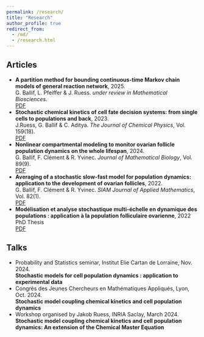 ```yaml
---
permalink: /research/
title: "Research"
author_profile: true
redirect_from: 
  - /md/
  - /research.html
---
```


## Articles

* **A partition method for bounding continuous-time Markov chain models of general reaction network**, 2025.\
  G. Ballif, L. Pfeiffer & J. Ruess. _under review in Mathematical Biosciences_.\
  [PDF](https://arxiv.org/abs/2505.18735)
* **Stochastic chemical kinetics of cell fate decision systems: from single cells to populations and back**, 2023.\
  J.Ruess, G. Ballif & C. Aditya. _The Journal of Chemical Physics_, Vol. 159(18).\
  [PDF](https://inria.hal.science/hal-04275681v1)
* **Nonlinear compartmental modeling to monitor ovarian follicle population dynamics on the whole lifespan**, 2024.\
  G. Ballif, F. Clément & R. Yvinec. _Journal of Mathematical Biology_, Vol. 89(9).\
  [PDF](https://hal.science/hal-03739205v1)
* **Averaging of a stochastic slow-fast model for population dynamics: application to the development of ovarian follicles**, 2022.\
  G. Ballif, F. Clément & R. Yvinec. _SIAM Journal of Applied Mathematics_, Vol. 82(1).\
  [PDF](https://hal.science/hal-03405177v1)
* **Modélisation et analyse stochastique multi-échelle en dynamique des populations : application à la population folliculaire ovarienne**, 2022
  PhD Thesis\
  [PDF](https://theses.hal.science/tel-04449460)

## Talks

* Probability and Statistics seminar, Institut Elie Cartan de Lorraine, Nov. 2024.\
  **Stochastic models for cell population dynamics : application to experimental data**
* Congrès des Jeunes Chercheurs en Mathématiques Appliqués, Lyon, Oct. 2024.\
  **Stochastic model coupling chemical kinetics and cell population dynamics**
* Workshop organised by Jakob Ruess, INRIA Saclay, March 2024.\
  **Stochastic model coupling chemical kinetics and cell population dynamics: An extension of the Chemical Master Equation**
